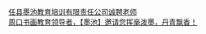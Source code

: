   
[任县墨池教育培训有限责任公司诚聘老师](http://www.dianyue.me/archives/326/23p42srb9y2lhgok/)  
[周口书画教育领导者，【墨池】邀请您挥毫泼墨，丹青飘香！](http://www.dianyue.me/archives/355/bqz9c2c4iwa3fprf/)